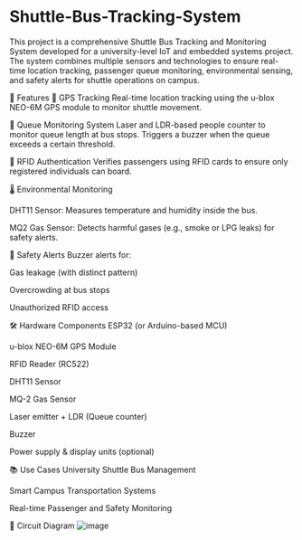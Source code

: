 # Shuttle-Bus-Tracking-System
This project is a comprehensive Shuttle Bus Tracking and Monitoring System developed for a university-level IoT and embedded systems project. The system combines multiple sensors and technologies to ensure real-time location tracking, passenger queue monitoring, environmental sensing, and safety alerts for shuttle operations on campus.

🧠 Features
📍 GPS Tracking
Real-time location tracking using the u-blox NEO-6M GPS module to monitor shuttle movement.

👥 Queue Monitoring System
Laser and LDR-based people counter to monitor queue length at bus stops. Triggers a buzzer when the queue exceeds a certain threshold.

🛂 RFID Authentication
Verifies passengers using RFID cards to ensure only registered individuals can board.

🌡️ Environmental Monitoring

DHT11 Sensor: Measures temperature and humidity inside the bus.

MQ2 Gas Sensor: Detects harmful gases (e.g., smoke or LPG leaks) for safety alerts.

🔔 Safety Alerts
Buzzer alerts for:

Gas leakage (with distinct pattern)

Overcrowding at bus stops

Unauthorized RFID access

🛠️ Hardware Components
ESP32 (or Arduino-based MCU)

u-blox NEO-6M GPS Module

RFID Reader (RC522)

DHT11 Sensor

MQ-2 Gas Sensor

Laser emitter + LDR (Queue counter)

Buzzer

Power supply & display units (optional)


📚 Use Cases
University Shuttle Bus Management

Smart Campus Transportation Systems

Real-time Passenger and Safety Monitoring

📸 Circuit Diagram
![image](https://github.com/user-attachments/assets/5d94cf5a-3680-42a2-81e1-930c1b37c8b7)
